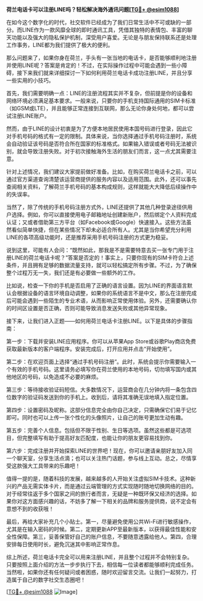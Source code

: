 **荷兰电话卡可以注册LINE吗？轻松解决海外通讯问题[[TG💪+ @esim1088](https://t.me/s/esim1088)]**

在如今这个数字化的时代，社交软件已经成为了我们日常生活中不可或缺的一部分。而LINE作为一款风靡全球的即时通讯工具，凭借其独特的表情包、丰富的聊天功能以及强大的隐私保护机制，深受用户喜爱。无论是与朋友保持联系还是处理工作事务，LINE都为我们提供了极大的便利。

那么问题来了，如果你身在荷兰，手头有一张当地的电话卡，是否能够顺利地注册并使用LINE呢？答案是肯定的！不过，在实际操作过程中可能会遇到一些小障碍，接下来我们就来详细探讨一下如何利用荷兰电话卡成功注册LINE，并且分享一些实用的小技巧。

首先，我们需要明确一点：LINE的注册流程其实并不复杂，但前提是你的设备和网络环境必须满足基本要求。一般来说，只要你的手机支持国际通用的SIM卡标准（如GSM或LTE），并且能够正常连接到互联网，那么无论你身处何地，都可以尝试注册LINE账户。

然而，由于LINE的设计初衷是为了方便本地居民使用本国号码进行登录，因此它对手机号码的格式有一定的限制。具体来说，当你选择通过手机号码注册时，系统会自动验证该号码是否符合所在国家的标准格式。如果输入错误或者号码无法被识别，就会导致注册失败。对于初次接触海外生活的朋友们而言，这一点尤其需要注意。

针对上述情况，我们建议大家提前做好准备。比如，在购买荷兰电话卡之前，可以通过官方渠道查询清楚该运营商提供的服务内容以及适用范围。此外，还可以事先查阅相关资料，了解荷兰手机号码的基本构成规则，这样就能大大降低后续操作中的失误率。

当然了，除了传统的手机号码注册方式外，LINE还提供了其他几种登录途径供用户选择。例如，你可以直接使用电子邮箱地址创建新账户，然后绑定个人资料完成认证；又或者借助第三方平台（如Facebook或Google）快速接入。这些方法虽然看似简单快捷，但在某些情况下却未必适合所有人。尤其是当你希望充分利用LINE的各项高级功能时，还是推荐采用手机号码注册的方式更为稳妥。

说到这里，可能有人会问：“既然如此，那我是不是需要特意去买一张专门用于注册LINE的荷兰电话卡呢？”答案是否定的！事实上，只要你现有的SIM卡符合上述条件，并且拥有足够的数据流量支持，就可以轻松搞定所有步骤。不过，为了确保整个过程万无一失，我们还是有必要做一些额外的工作。

比如说，检查一下你的手机是否启用了正确的语言设置。因为LINE的界面语言默认会根据设备的语言环境自动调整，如果你的系统语言不是中文，那么在注册完成后可能会遇到一些陌生的专业术语，从而影响正常使用体验。另外，还需要确认你的时间区设置是否正确，否则可能导致消息发送失败或其他异常现象。

接下来，让我们进入正题——如何用荷兰电话卡注册LINE。以下是具体的步骤指南：

第一步：下载并安装LINE应用程序。你可以从苹果App Store或谷歌Play商店免费获取最新版本的客户端程序。安装完成后，打开应用并点击“开始使用”。

第二步：在欢迎页面上选择“通过手机号码注册”。此时，系统会提示你需要输入一个有效的手机号码。这里请务必填写你在荷兰使用的本地号码，切勿填写国内或其他地区的号码，以免造成不必要的麻烦。

第三步：等待接收验证码短信。大多数情况下，运营商会在几分钟内将一条包含四位数字的验证码发送到你的手机上。收到后，请将其准确无误地填入指定位置。

第四步：设置密码及昵称。这部分信息完全由你自己决定，只需确保它们易于记忆即可。同时也可以上传一张个性化的头像照片，让自己的账号更加生动有趣。

第五步：完善个人信息。包括但不限于性别、生日等选项。虽然这些都是可选项目，但完整填写有助于提高好友匹配度，也能让你的朋友更容易找到你。

第六步：完成注册并开始探索LINE的世界吧！现在，你可以邀请亲朋好友加入同一个聊天室，分享生活点滴；也可以关注热门话题，参与线上互动。总之，尽情享受这款强大工具带来的乐趣吧！

值得一提的是，随着科技的发展，越来越多的人开始关注虚拟SIM卡技术。这种新兴的产品无需实体卡片，而是通过云端管理的方式实现随时随地切换网络的目的。对于经常往返于多个国家之间的旅行者而言，无疑是一种既环保又经济的选择。如果你对这方面感兴趣的话，不妨多了解一下相关的品牌和服务提供商，说不定会有意想不到的收获哦！

最后，再给大家补充几个小贴士。第一，尽量避免使用公共Wi-Fi进行敏感操作，尤其是在输入密码的时候。第二，定期更新APP至最新版本，以获得最佳性能和安全性保障。第三，妥善保管好自己的账户信息，不要随意透露给他人。第四，合理安排每日使用时长，避免沉迷其中影响正常作息。

综上所述，荷兰电话卡完全可以用来注册LINE，并且整个过程并不会特别复杂。只要按照上面介绍的方法一步步执行下去，相信每一位读者都能够顺利完成任务。当然啦，如果你还有任何疑问或者困惑，随时欢迎留言交流。让我们一起努力，打造属于自己的数字社交生态圈吧！

[[TG💪+ @esim1088](https://t.me/s/esim1088) ![Image](https://i.postimg.cc/4NQfJmqS/Snipaste-2025-05-13-00-14-12.png)]